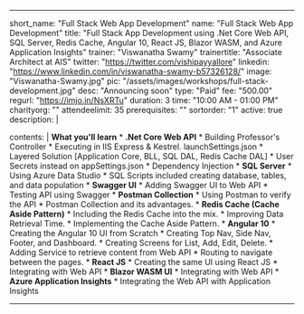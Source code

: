 ---

short_name: "Full Stack Web App Development"
name: "Full Stack Web App Development"
title: "Full Stack App Development using .Net Core Web API, SQL Server, Redis Cache, Angular 10, React JS, Blazor WASM, and Azure Application Insights"
trainer: "Viswanatha Swamy"
trainertitle: "Associate Architect at AIS"
twitter: "https://twitter.com/vishipayyallore"
linkedin: "https://www.linkedin.com/in/viswanatha-swamy-b57326128/"
image: "Viswanatha-Swamy.jpg"
pic: "/assets/images/workshops/full-stack-development.jpg"
desc: "Announcing soon"
type: "Paid"
fee: "500.00"
regurl: "https://imjo.in/NsXRTu"
duration: 3
time: "10:00 AM - 01:00 PM"
charityorg: ""
attendeelimit: 35
prerequisites: ""
sortorder: "1"
active: true
description: |
    
    
contents: |
    **What you'll learn**
    * **.Net Core Web API** 
        * Building Professor's Controller
        * Executing in IIS Express & Kestrel. launchSettings.json
        * Layered Solution [Application Core, BLL, SQL DAL, Redis Cache DAL]
        * User Secrets instead on appSettings.json
        * Dependency Injection
    * **SQL Server**
        * Using Azure Data Studio
        * SQL Scripts included creating database, tables, and data population
    * **Swagger UI**
        * Adding Swagger UI to Web API
        * Testing API using Swagger
    * **Postman Collection**
        * Using Postman to verify the API
        * Postman Collection and its advantages.
    * **Redis Cache (Cache Aside Pattern)**
        * Including the Redis Cache into the mix.
        * Improving Data Retrieval Time.
        * Implementing the Cache Aside Pattern.
    * **Angular 10**
        * Creating the Angular 10 UI from Scratch
        * Creating Top Nav, Side Nav, Footer, and Dashboard.
        * Creating Screens for List, Add, Edit, Delete.
        * Adding Service to retrieve content from Web API
        * Routing to navigate between the pages.
    * **React JS**
        * Creating the same UI using React JS
        * Integrating with Web API
    * **Blazor WASM UI**
        * Integrating with Web API
    * **Azure Application Insights**
        * Integrating the Web API with Application Insights




---